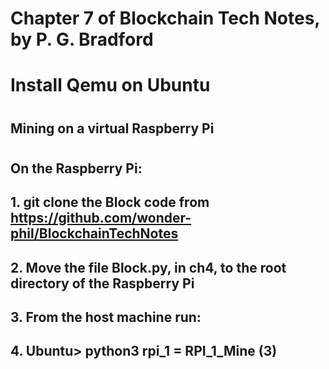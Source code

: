 # Chapter 7 of Blockchain Tech Notes, by P. G. Bradford


#
# Install Qemu on Ubuntu
#
#
##
##
##
##
## Mining on a virtual Raspberry Pi
#
## On the Raspberry Pi:
##
## 1. git clone the Block code from https://github.com/wonder-phil/BlockchainTechNotes 
## 2. Move the file Block.py, in ch4, to the root directory of the Raspberry Pi
## 3. From the host machine run:
## 4. Ubuntu> python3 rpi_1 = RPI_1_Mine (3)
##

